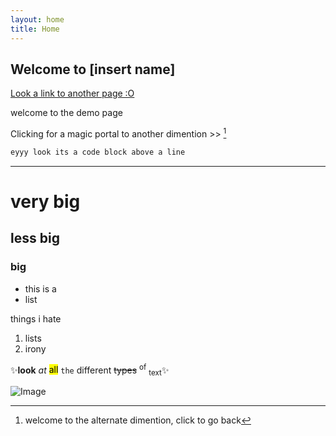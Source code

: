 ```yaml
---
layout: home
title: Home
---
```


## Welcome to [insert name]

[Look a link to another page :O](pageTest.md)

welcome to the demo page

Clicking for a magic portal to another dimention >> [^fn-sample_footnote]

```markdown
eyyy look its a code block above a line
```
<hr>

# very big
## less big
### big

- this is a
- list

things i hate
1. lists
2. irony

✨**look** _at_ <mark>all</mark> `the` <abbr>different</abbr> <del>types</del> <sup>of</sup> <sub>text</sub>✨

![Image](https://encrypted-tbn0.gstatic.com/images?q=tbn:ANd9GcRmdf7oyhUnba5zlpyk05SZxmNTGI_b_L4YVXfSQpEI5wzhSLsC5p4z4jKqnk_KiHh_QGg:https://i.imgflip.com/4u5g97.png&usqp=CAU)


[^fn-sample_footnote]: welcome to the alternate dimention, click to go back
